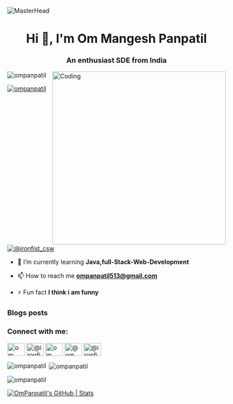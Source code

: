 ![MasterHead](https://adccacademy.com/assets/images/services/software-development-new.gif)
<h1 align="center">Hi 👋, I'm Om Mangesh Panpatil</h1>
<h3 align="center">An enthusiast SDE from India</h3>
<img align="right" alt="Coding" width="400" src="https://cdn.dribbble.com/users/1162077/screenshots/3848914/programmer.gif">

<p align="left"> <img src="https://komarev.com/ghpvc/?username=ompanpatil&label=Profile%20views&color=0e75b6&style=flat" alt="ompanpatil" /> </p>

<p align="left"> <a href="https://github.com/ryo-ma/github-profile-trophy"><img src="https://github-profile-trophy.vercel.app/?username=ompanpatil" alt="ompanpatil" /></a> </p>

<p align="left"> <a href="https://twitter.com/@ironfist_csw" target="blank"><img src="https://img.shields.io/twitter/follow/@ironfist_csw?logo=twitter&style=for-the-badge" alt="@ironfist_csw" /></a> </p>

- 🌱 I’m currently learning **Java,full-Stack-Web-Development**

- 📫 How to reach me **ompanpatil513@gmail.com**

- ⚡ Fun fact **I think i am funny**

### Blogs posts
<!-- BLOG-POST-LIST:START -->
<!-- BLOG-POST-LIST:END -->

<h3 align="left">Connect with me:</h3>
<p align="left">
<a href="https://dev.to/om panpatil" target="blank"><img align="center" src="https://raw.githubusercontent.com/rahuldkjain/github-profile-readme-generator/master/src/images/icons/Social/devto.svg" alt="om panpatil" height="30" width="40" /></a>
<a href="https://twitter.com/@ironfist_csw" target="blank"><img align="center" src="https://raw.githubusercontent.com/rahuldkjain/github-profile-readme-generator/master/src/images/icons/Social/twitter.svg" alt="@ironfist_csw" height="30" width="40" /></a>
<a href="https://linkedin.com/in/om panpatil" target="blank"><img align="center" src="https://raw.githubusercontent.com/rahuldkjain/github-profile-readme-generator/master/src/images/icons/Social/linked-in-alt.svg" alt="om panpatil" height="30" width="40" /></a>
<a href="https://www.hackerearth.com/@om panpatil" target="blank"><img align="center" src="https://raw.githubusercontent.com/rahuldkjain/github-profile-readme-generator/master/src/images/icons/Social/hackerearth.svg" alt="@om panpatil" height="30" width="40" /></a>
<a href="https://discord.gg/@ironfist#8478" target="blank"><img align="center" src="https://raw.githubusercontent.com/rahuldkjain/github-profile-readme-generator/master/src/images/icons/Social/discord.svg" alt="@ironfist#8478" height="30" width="40" /></a>
</p>

<p><img align="left" src="https://github-readme-stats.vercel.app/api/top-langs?username=ompanpatil&show_icons=true&locale=en&layout=compact" alt="ompanpatil" /></p>

<p>&nbsp;<img align="center" src="https://github-readme-stats.vercel.app/api?username=ompanpatil&show_icons=true&locale=en" alt="ompanpatil" /></p>

<p><img align="center" src="https://github-readme-streak-stats.herokuapp.com/?user=ompanpatil&" alt="ompanpatil" /></p>

[![OmPanpatil's GitHub | Stats](https://stats.quine.sh/OmPanpatil/github?theme=dark)](https://quine.sh?utm_source=widgets&utm_campaign=OmPanpatil)


